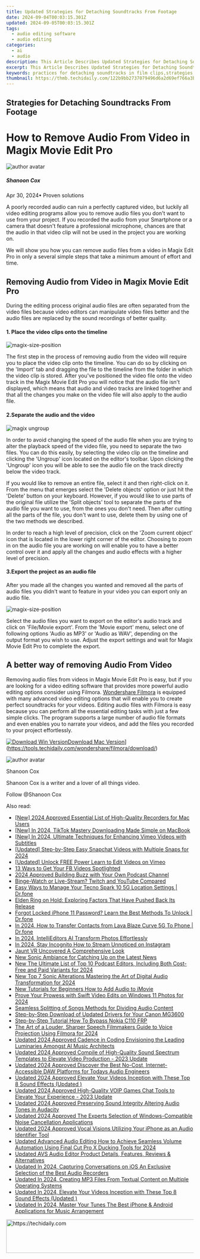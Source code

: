 ```yaml
---
title: Updated Strategies for Detaching Soundtracks From Footage
date: 2024-09-04T00:03:15.301Z
updated: 2024-09-05T00:03:15.301Z
tags: 
  - audio editing software
  - audio editing
categories: 
  - ai
  - audio
description: This Article Describes Updated Strategies for Detaching Soundtracks From Footage
excerpt: This Article Describes Updated Strategies for Detaching Soundtracks From Footage
keywords: practices for detaching soundtracks in film clips,strategies for detaching soundtracks from footage,echoes in motion techniques for retrieving sound from video footage,strategies for eliminating reverb from studio recorded sounds,procedures for eliminating soundtracks from digital video files,audio revelation ten no fee strategies for extracting sounds from videos,proficient strategies for separating chants from imagery
thumbnail: https://thmb.techidaily.com/122b9bb2737079496d6a2d69ef766a3b3b8a091bd4f5906c27990e96a64caabf.jpg
---
```


## Strategies for Detaching Soundtracks From Footage

# How to Remove Audio From Video in Magix Movie Edit Pro

![author avatar](https://images.wondershare.com/filmora/article-images/shannon-cox.jpg)

##### Shanoon Cox

 Apr 30, 2024• Proven solutions

A poorly recorded audio can ruin a perfectly captured video, but luckily all video editing programs allow you to remove audio files you don't want to use from your project. If you recorded the audio from your Smartphone or a camera that doesn't feature a professional microphone, chances are that the audio in that video clip will not be used in the project you are working on.

We will show you how you can remove audio files from a video in Magix Edit Pro in only a several simple steps that take a minimum amount of effort and time.

## Removing Audio from Video in Magix Movie Edit Pro

During the editing process original audio files are often separated from the video files because video editors can manipulate video files better and the audio files are replaced by the sound recordings of better quality.

#### 1. Place the video clips onto the timeline

![magix-size-position](https://images.wondershare.com/filmora/article-images/magix-remove-audio-from-video.JPG)

The first step in the process of removing audio from the video will require you to place the video clip onto the timeline. You can do so by clicking on the 'Import' tab and dragging the file to the timeline from the folder in which the video clip is stored. After you've positioned the video file onto the video track in the Magix Movie Edit Pro you will notice that the audio file isn't displayed, which means that audio and video tracks are linked together and that all the changes you make on the video file will also apply to the audio file.

#### 2.Separate the audio and the video

![magix ungroup](https://images.wondershare.com/filmora/article-images/magix-ungroup.JPG)

In order to avoid changing the speed of the audio file when you are trying to alter the playback speed of the video file, you need to separate the two files. You can do this easily, by selecting the video clip on the timeline and clicking the 'Ungroup' icon located on the editor's toolbar. Upon clicking the 'Ungroup' icon you will be able to see the audio file on the track directly below the video track.

If you would like to remove an entire file, select it and then right-click on it. From the menu that emerges select the 'Delete objects' option or just hit the 'Delete' button on your keyboard. However, if you would like to use parts of the original file utilize the 'Split objects' tool to separate the parts of the audio file you want to use, from the ones you don't need. Then after cutting all the parts of the file, you don't want to use, delete them by using one of the two methods we described.

In order to reach a high level of precision, click on the 'Zoom current object' icon that is located in the lower right corner of the editor. Choosing to zoom in on the audio file you are working on will enable you to have a better control over it and apply all the changes and audio effects with a higher level of precision.

#### 3.Export the project as an audio file

After you made all the changes you wanted and removed all the parts of audio files you didn't want to feature in your video you can export only an audio file.

![magix-size-position](https://images.wondershare.com/filmora/article-images/magix-export-audio.JPG)

Select the audio files you want to export on the editor's audio track and click on 'File/Movie export'. From the 'Movie export' menu, select one of following options 'Audio as MP3' or 'Audio as WAV', depending on the output format you wish to use. Adjust the export settings and wait for Magix Movie Edit Pro to complete the export.

## A better way of removing Audio From Video

Removing audio files from videos in Magix Movie Edit Pro is easy, but if you are looking for a video editing software that provides more powerful audio editing options consider using Filmora. [Wondershare Filmora](https://tools.techidaily.com/wondershare/filmora/download/) is equipped with many advanced video editing options that will enable you to create perfect soundtracks for your videos. Editing audio files with Filmora is easy because you can perform all the essential editing tasks with just a few simple clicks. The program supports a large number of audio file formats and even enables you to narrate your videos, and add the files you recorded to your project effortlessly.

[![Download Win Version](https://images.wondershare.com/filmora/guide/download-btn-win.jpg)](https://tools.techidaily.com/wondershare/filmora/download/)[Download Mac Version](https://images.wondershare.com/filmora/guide/download-btn-mac.jpg)](https://tools.techidaily.com/wondershare/filmora/download/)

![author avatar](https://images.wondershare.com/filmora/article-images/shannon-cox.jpg)

Shanoon Cox

Shanoon Cox is a writer and a lover of all things video.

Follow @Shanoon Cox

<span class="atpl-alsoreadstyle">Also read:</span>
<div><ul>
<li><a href="https://digital-screen-recording.techidaily.com/new-2024-approved-essential-list-of-high-quality-recorders-for-mac-users/"><u>[New] 2024 Approved  Essential List of High-Quality Recorders for Mac Users</u></a></li>
<li><a href="https://tiktok-clips.techidaily.com/new-in-2024-tiktok-mastery-downloading-made-simple-on-macbook/"><u>[New] In 2024, TikTok Mastery  Downloading Made Simple on MacBook</u></a></li>
<li><a href="https://vimeo-videos.techidaily.com/new-in-2024-ultimate-techniques-for-enhancing-vimeo-videos-with-subtitles/"><u>[New] In 2024, Ultimate Techniques for Enhancing Vimeo Videos with Subtitles</u></a></li>
<li><a href="https://snapchat-videos.techidaily.com/updated-step-by-step-easy-snapchat-videos-with-multiple-snaps-for-2024/"><u>[Updated] Step-by-Step  Easy Snapchat Videos with Multiple Snaps for 2024</u></a></li>
<li><a href="https://vimeo-videos.techidaily.com/updated-unlock-free-power-learn-to-edit-videos-on-vimeo/"><u>[Updated] Unlock FREE Power  Learn to Edit Videos on Vimeo</u></a></li>
<li><a href="https://facebook-video-recording.techidaily.com/13-ways-to-get-your-fb-videos-spotlighted/"><u>13 Ways to Get Your FB Videos Spotlighted</u></a></li>
<li><a href="https://extra-hints.techidaily.com/2024-approved-building-buzz-with-your-own-podcast-channel/"><u>2024 Approved  Building Buzz with Your Own Podcast Channel</u></a></li>
<li><a href="https://fox-friendly.techidaily.com/binge-watch-or-live-stream-twitch-and-youtube-compared/"><u>Binge-Watch or Live-Stream? Twitch and YouTube Compared</u></a></li>
<li><a href="https://android-location.techidaily.com/easy-ways-to-manage-your-tecno-spark-10-5g-location-settings-drfone-by-drfone-virtual/"><u>Easy Ways to Manage Your Tecno Spark 10 5G Location Settings | Dr.fone</u></a></li>
<li><a href="https://program-issues.techidaily.com/elden-ring-on-hold-exploring-factors-that-have-pushed-back-its-release/"><u>Elden Ring on Hold: Exploring Factors That Have Pushed Back Its Release</u></a></li>
<li><a href="https://iphone-unlock.techidaily.com/forgot-locked-iphone-11-password-learn-the-best-methods-to-unlock-drfone-by-drfone-ios/"><u>Forgot Locked iPhone 11 Password? Learn the Best Methods To Unlock | Dr.fone</u></a></li>
<li><a href="https://android-transfer.techidaily.com/in-2024-how-to-transfer-contacts-from-lava-blaze-curve-5g-to-phone-drfone-by-drfone-transfer-from-android-transfer-from-android/"><u>In 2024, How to Transfer Contacts from Lava Blaze Curve 5G To Phone | Dr.fone</u></a></li>
<li><a href="https://article-tips.techidaily.com/in-2024-intellieditors-ai-transform-photos-effortlessly/"><u>In 2024, IntelliEditors AI  Transform Photos Effortlessly</u></a></li>
<li><a href="https://extra-approaches.techidaily.com/in-2024-stay-incognito-how-to-stream-unnoticed-on-instagram/"><u>In 2024, Stay Incognito  How to Stream Unnoticed on Instagram</u></a></li>
<li><a href="https://extra-resources.techidaily.com/jaunt-vr-uncovered-a-comprehensive-look/"><u>Jaunt VR Uncovered  A Comprehensive Look</u></a></li>
<li><a href="https://audio-editing.techidaily.com/new-sonic-ambiance-for-catching-up-on-the-latest-news/"><u>New Sonic Ambiance for Catching Up on the Latest News</u></a></li>
<li><a href="https://audio-editing.techidaily.com/new-the-ultimate-list-of-top-10-podcast-editors-including-both-cost-free-and-paid-variants-for-2024/"><u>New The Ultimate List of Top 10 Podcast Editors, Including Both Cost-Free and Paid Variants for 2024</u></a></li>
<li><a href="https://audio-editing.techidaily.com/new-top-7-sonic-alterations-mastering-the-art-of-digital-audio-transformation-for-2024/"><u>New Top 7 Sonic Alterations Mastering the Art of Digital Audio Transformation for 2024</u></a></li>
<li><a href="https://audio-editing.techidaily.com/new-tutorials-for-beginners-how-to-add-audio-to-imovie/"><u>New Tutorials for Beginners How to Add Audio to iMovie</u></a></li>
<li><a href="https://some-guidance.techidaily.com/prove-your-prowess-with-swift-video-edits-on-windows-11-photos-for-2024/"><u>Prove Your Prowess with Swift Video Edits on Windows 11 Photos for 2024</u></a></li>
<li><a href="https://audio-editing.techidaily.com/seamless-splitting-of-songs-methods-for-dividing-audio-content/"><u>Seamless Splitting of Songs Methods for Dividing Audio Content</u></a></li>
<li><a href="https://win-amazing.techidaily.com/step-by-step-download-of-updated-drivers-for-your-canon-mg3600/"><u>Step-by-Step Download of Updated Drivers for Your Canon MG3600</u></a></li>
<li><a href="https://android-frp.techidaily.com/step-by-step-tutorial-how-to-bypass-nokia-c110-frp-by-drfone-android/"><u>Step-by-Step Tutorial How To Bypass Nokia C110 FRP</u></a></li>
<li><a href="https://audio-editing.techidaily.com/the-art-of-a-louder-sharper-speech-filmmakers-guide-to-voice-projection-using-filmora-for-2024/"><u>The Art of a Louder, Sharper Speech Filmmakers Guide to Voice Projection Using Filmora for 2024</u></a></li>
<li><a href="https://audio-editing.techidaily.com/updated-2024-approved-cadence-in-coding-envisioning-the-leading-luminaries-amongst-ai-music-architects/"><u>Updated 2024 Approved Cadence in Coding Envisioning the Leading Luminaries Amongst AI Music Architects</u></a></li>
<li><a href="https://audio-editing.techidaily.com/updated-2024-approved-compile-of-high-quality-sound-spectrum-templates-to-elevate-video-production-2023-update/"><u>Updated 2024 Approved Compile of High-Quality Sound Spectrum Templates to Elevate Video Production - 2023 Update</u></a></li>
<li><a href="https://audio-editing.techidaily.com/updated-2024-approved-discover-the-best-no-cost-internet-accessible-daw-platforms-for-todays-audio-engineers/"><u>Updated 2024 Approved Discover the Best No-Cost, Internet-Accessible DAW Platforms for Todays Audio Engineers</u></a></li>
<li><a href="https://audio-editing.techidaily.com/updated-2024-approved-elevate-your-videos-inception-with-these-top-8-sound-effects-updated/"><u>Updated 2024 Approved Elevate Your Videos Inception with These Top 8 Sound Effects (Updated )</u></a></li>
<li><a href="https://audio-editing.techidaily.com/updated-2024-approved-high-quality-voip-games-chat-tools-to-elevate-your-experience-2023-update/"><u>Updated 2024 Approved High-Quality VOIP Games Chat Tools to Elevate Your Experience - 2023 Update</u></a></li>
<li><a href="https://audio-editing.techidaily.com/updated-2024-approved-preserving-sound-integrity-altering-audio-tones-in-audacity/"><u>Updated 2024 Approved Preserving Sound Integrity Altering Audio Tones in Audacity</u></a></li>
<li><a href="https://audio-editing.techidaily.com/updated-2024-approved-the-experts-selection-of-windows-compatible-noise-cancellation-applications/"><u>Updated 2024 Approved The Experts Selection of Windows-Compatible Noise Cancellation Applications</u></a></li>
<li><a href="https://audio-editing.techidaily.com/updated-2024-approved-vocal-visions-utilizing-your-iphone-as-an-audio-identifier-tool/"><u>Updated 2024 Approved Vocal Visions Utilizing Your iPhone as an Audio Identifier Tool</u></a></li>
<li><a href="https://audio-editing.techidaily.com/updated-advanced-audio-editing-how-to-achieve-seamless-volume-automation-using-final-cut-pro-x-ducking-tools-for-2024/"><u>Updated Advanced Audio Editing How to Achieve Seamless Volume Automation Using Final Cut Pro X Ducking Tools for 2024</u></a></li>
<li><a href="https://audio-editing.techidaily.com/updated-avs-audio-editor-product-details-features-reviews-and-alternatives/"><u>Updated AVS Audio Editor Product Details, Features, Reviews & Alternatives</u></a></li>
<li><a href="https://audio-editing.techidaily.com/updated-in-2024-capturing-conversations-on-ios-an-exclusive-selection-of-the-best-audio-recorders/"><u>Updated In 2024, Capturing Conversations on iOS An Exclusive Selection of the Best Audio Recorders</u></a></li>
<li><a href="https://audio-editing.techidaily.com/updated-in-2024-creating-mp3-files-from-textual-content-on-multiple-operating-systems/"><u>Updated In 2024, Creating MP3 Files From Textual Content on Multiple Operating Systems</u></a></li>
<li><a href="https://audio-editing.techidaily.com/updated-in-2024-elevate-your-videos-inception-with-these-top-8-sound-effects-updated/"><u>Updated In 2024, Elevate Your Videos Inception with These Top 8 Sound Effects (Updated )</u></a></li>
<li><a href="https://audio-editing.techidaily.com/updated-in-2024-master-your-tunes-the-best-iphone-and-android-applications-for-music-arrangement/"><u>Updated In 2024, Master Your Tunes The Best iPhone & Android Applications for Music Arrangement</u></a></li>
</ul></div>

<ins class="adsbygoogle"
      style="display:block"
      data-ad-client="ca-pub-7571918770474297"
      data-ad-slot="8358498916"
      data-ad-format="auto"
      data-full-width-responsive="true"></ins>
<!-- affiliate ads begin -->
<a href="https://imp.i357552.net/c/5597632/863035/11832" target="_top" id="863035">
  <img src="//a.impactradius-go.com/display-ad/11832-863035" border="0" alt="https://techidaily.com" width="728" height="90"/>
</a>
<img height="0" width="0" src="https://imp.i357552.net/i/5597632/863035/11832" style="position:absolute;visibility:hidden;" border="0" />
<!-- affiliate ads end -->